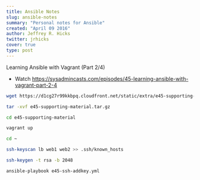 ```yaml
---
title: Ansible Notes
slug: ansible-notes
summary: "Personal notes for Ansible"
created: "April 09 2016"
author: Jeffrey R. Hicks
twitter: jrhicks
cover: true
type: post
---
```



Learning Ansible with Vagrant (Part 2/4)

* Watch https://sysadmincasts.com/episodes/45-learning-ansible-with-vagrant-part-2-4

```bash
wget https://d1cg27r99kkbpq.cloudfront.net/static/extra/e45-supporting-material.tar.gz

tar -xvf e45-supporting-material.tar.gz

cd e45-supporting-material

vagrant up

cd ~

ssh-keyscan lb web1 web2 >> .ssh/known_hosts

ssh-keygen -t rsa -b 2048

ansible-playbook e45-ssh-addkey.yml
```
